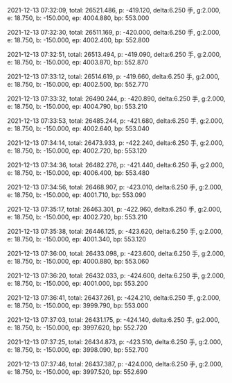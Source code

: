 2021-12-13 07:32:09, total: 26521.486, p: -419.120, delta:6.250 手, g:2.000, e: 18.750, b: -150.000, ep: 4004.880, bp: 553.000

2021-12-13 07:32:30, total: 26511.169, p: -420.000, delta:6.250 手, g:2.000, e: 18.750, b: -150.000, ep: 4002.400, bp: 552.800

2021-12-13 07:32:51, total: 26513.494, p: -419.090, delta:6.250 手, g:2.000, e: 18.750, b: -150.000, ep: 4003.870, bp: 552.870

2021-12-13 07:33:12, total: 26514.619, p: -419.660, delta:6.250 手, g:2.000, e: 18.750, b: -150.000, ep: 4002.500, bp: 552.770

2021-12-13 07:33:32, total: 26490.244, p: -420.890, delta:6.250 手, g:2.000, e: 18.750, b: -150.000, ep: 4004.790, bp: 553.210

2021-12-13 07:33:53, total: 26485.244, p: -421.680, delta:6.250 手, g:2.000, e: 18.750, b: -150.000, ep: 4002.640, bp: 553.040

2021-12-13 07:34:14, total: 26473.933, p: -422.240, delta:6.250 手, g:2.000, e: 18.750, b: -150.000, ep: 4002.720, bp: 553.120

2021-12-13 07:34:36, total: 26482.276, p: -421.440, delta:6.250 手, g:2.000, e: 18.750, b: -150.000, ep: 4006.400, bp: 553.480

2021-12-13 07:34:56, total: 26468.907, p: -423.010, delta:6.250 手, g:2.000, e: 18.750, b: -150.000, ep: 4001.710, bp: 553.090

2021-12-13 07:35:17, total: 26463.301, p: -422.960, delta:6.250 手, g:2.000, e: 18.750, b: -150.000, ep: 4002.720, bp: 553.210

2021-12-13 07:35:38, total: 26446.125, p: -423.620, delta:6.250 手, g:2.000, e: 18.750, b: -150.000, ep: 4001.340, bp: 553.120

2021-12-13 07:36:00, total: 26433.098, p: -423.600, delta:6.250 手, g:2.000, e: 18.750, b: -150.000, ep: 4000.880, bp: 553.060

2021-12-13 07:36:20, total: 26432.033, p: -424.600, delta:6.250 手, g:2.000, e: 18.750, b: -150.000, ep: 4001.000, bp: 553.200

2021-12-13 07:36:41, total: 26437.261, p: -424.210, delta:6.250 手, g:2.000, e: 18.750, b: -150.000, ep: 3999.790, bp: 553.000

2021-12-13 07:37:03, total: 26431.175, p: -424.140, delta:6.250 手, g:2.000, e: 18.750, b: -150.000, ep: 3997.620, bp: 552.720

2021-12-13 07:37:25, total: 26434.873, p: -423.510, delta:6.250 手, g:2.000, e: 18.750, b: -150.000, ep: 3998.090, bp: 552.700

2021-12-13 07:37:46, total: 26437.387, p: -424.000, delta:6.250 手, g:2.000, e: 18.750, b: -150.000, ep: 3997.520, bp: 552.690